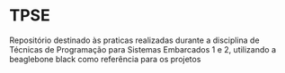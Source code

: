 # TPSE
Repositório destinado às praticas realizadas durante a disciplina de Técnicas de Programação para Sistemas Embarcados 1 e 2, utilizando a beaglebone black como referência para os projetos

